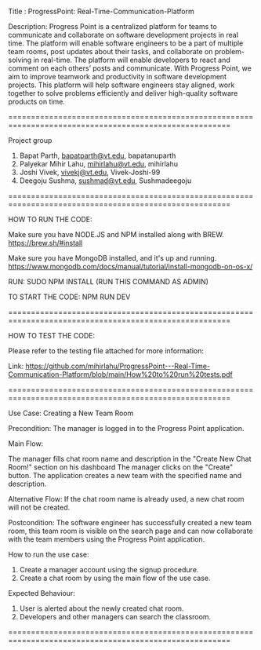 Title :  ProgressPoint: Real-Time-Communication-Platform


Description: Progress Point is a centralized platform for teams to communicate and collaborate on software development projects in real time. 
The platform will enable software engineers to be a part of multiple team rooms, post updates about their tasks, and collaborate on problem-solving
in real-time. The platform will enable developers to react and comment on each others’ posts and communicate. With Progress Point, we aim to improve teamwork and productivity in software
development projects. This platform will help software engineers stay aligned, work together to solve problems efficiently and deliver high-quality software products on time.

=======================================================================================================

Project group

1) Bapat Parth, bapatparth@vt.edu, bapatanuparth
2) Palyekar Mihir Lahu, mihirlahu@vt.edu, mihirlahu
3) Joshi Vivek, vivekj@vt.edu, Vivek-Joshi-99
4) Deegoju Sushma, sushmad@vt.edu, Sushmadeegoju

=======================================================================================================


HOW TO RUN THE CODE:

Make sure you have NODE.JS and NPM installed along with BREW.
https://brew.sh/#install

Make sure you have MongoDB installed, and it's up and running.
https://www.mongodb.com/docs/manual/tutorial/install-mongodb-on-os-x/

RUN: SUDO NPM INSTALL (RUN THIS COMMAND AS ADMIN)

TO START THE CODE: NPM RUN DEV


=======================================================================================================


HOW TO TEST THE CODE:

Please refer to the testing file attached for more information: 

Link: https://github.com/mihirlahu/ProgressPoint---Real-Time-Communication-Platform/blob/main/How%20to%20run%20tests.pdf

=======================================================================================================

Use Case: Creating a New Team Room

Precondition: The manager is logged in to the Progress Point application.

Main Flow:

The manager fills chat room name and description in the "Create New Chat Room!" section on his dashboard
The manager clicks on the "Create" button.
The application creates a new team with the specified name and description.

Alternative Flow:
If the chat room name is already used, a new chat room will not be created.

Postcondition:
The software engineer has successfully created a new team room, this team room is visible on the search page and can now collaborate with the team members using the Progress Point application.

How to run the use case:
1) Create a manager account using the signup procedure.
2) Create a chat room by using the main flow of the use case.

Expected Behaviour:
1) User is alerted about the newly created chat room.
2) Developers and other managers can search the classroom.

=======================================================================================================
